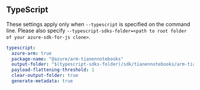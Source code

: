## TypeScript

These settings apply only when `--typescript` is specified on the command line.
Please also specify `--typescript-sdks-folder=<path to root folder of your azure-sdk-for-js clone>`.

``` yaml $(typescript)
typescript:
  azure-arm: true
  package-name: "@azure/arm-tianennotebooks"
  output-folder: "$(typescript-sdks-folder)/sdk/tianennotebooks/arm-tianennotebooks"
  payload-flattening-threshold: 1
  clear-output-folder: true
  generate-metadata: true
```
